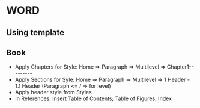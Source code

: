 # WORD

## Using template

## Book
- Apply Chapters for Style:  Home => Paragraph => Multilevel => Chapter1--------- 
- Apply Sections for Syle: Home => Paragraph => Multilevel => 1 Header - 1.1 Header  (Paragraph <= / => for level)
- Apply header style from Styles
- In References; Insert Table of Contents; Table of Figures; Index
